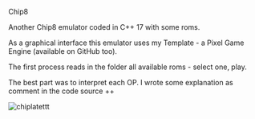 Chip8

Another Chip8 emulator coded in C++ 17 with some roms.

As a graphical interface this emulator uses my Template - a Pixel Game Engine (available on GitHub too).

The first process reads in the folder all available roms - select one, play.

The best part was to interpret each OP. I wrote some explanation as comment in the code source ++

![chiplatettt](https://user-images.githubusercontent.com/17862708/217623239-778c45bd-ea21-4c85-8af5-f41c4c06db6c.png)

